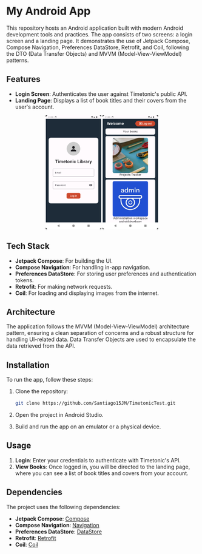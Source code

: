 # My Android App

This repository hosts an Android application built with modern Android development tools and practices. The app consists of two screens: a login screen and a landing page. It demonstrates the use of Jetpack Compose, Compose Navigation, Preferences DataStore, Retrofit, and Coil, following the DTO (Data Transfer Objects) and MVVM (Model-View-ViewModel) patterns.

## Features

- **Login Screen**: Authenticates the user against Timetonic's public API.
- **Landing Page**: Displays a list of book titles and their covers from the user's account.

<p align="center">
  <img height="300" src="images/login_ss.png">
  <img height="300" src="images/landing_ss.png">
</p>

## Tech Stack

- **Jetpack Compose**: For building the UI.
- **Compose Navigation**: For handling in-app navigation.
- **Preferences DataStore**: For storing user preferences and authentication tokens.
- **Retrofit**: For making network requests.
- **Coil**: For loading and displaying images from the internet.

## Architecture

The application follows the MVVM (Model-View-ViewModel) architecture pattern, ensuring a clean separation of concerns and a robust structure for handling UI-related data. Data Transfer Objects are used to encapsulate the data retrieved from the API.

## Installation

To run the app, follow these steps:

1. Clone the repository:
    ```bash
    git clone https://github.com/Santiago15JM/TimetonicTest.git
    ```
2. Open the project in Android Studio.

3. Build and run the app on an emulator or a physical device.

## Usage

1. **Login**: Enter your credentials to authenticate with Timetonic's API.
2. **View Books**: Once logged in, you will be directed to the landing page, where you can see a list of book titles and covers from your account.

## Dependencies

The project uses the following dependencies:

- **Jetpack Compose**: [Compose](https://developer.android.com/jetpack/compose)
- **Compose Navigation**: [Navigation](https://developer.android.com/jetpack/compose/navigation)
- **Preferences DataStore**: [DataStore](https://developer.android.com/topic/libraries/architecture/datastore)
- **Retrofit**: [Retrofit](https://square.github.io/retrofit/)
- **Coil**: [Coil](https://coil-kt.github.io/coil/)
